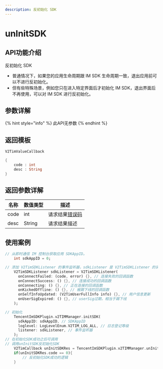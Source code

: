 ```yaml
---
description: 反初始化 SDK
---
```


# unInitSDK

## API功能介绍

反初始化 SDK

* 普通情况下，如果您的应用生命周期跟 IM SDK 生命周期一致，退出应用前可以不进行反初始化。
* 但有些特殊场景，例如您只在进入特定界面后才初始化 IM SDK，退出界面后不再使用，可以对 IM SDK 进行反初始化。

## 参数详解

{% hint style="info" %}
此API无参数
{% endhint %}

## 返回模板

```dart
V2TimValueCallback

{
    code : int
    desc : String
}
```

## 返回参数详解

| 名称   | 数值类型   | 描述                                                             |
| ---- | ------ | -------------------------------------------------------------- |
| code | int    | 请求结果[错误码](https://cloud.tencent.com/document/product/269/1671) |
| desc | String | 请求结果描述                                                         |

## 使用案例  &#x20;

```dart
// 从即时通信 IM 控制台获取应用 SDKAppID。
    int sdkAppID = 0;

// 添加 V2TimSDKListener 的事件监听器，sdkListener 是 V2TimSDKListener 的实现类
    V2TimSDKListener sdkListener = V2TimSDKListener(
      onConnectFailed: (code, error) {}, // 连接失败的回调函数
      onConnectSuccess: () {}, // 连接成功的回调函数
      onConnecting: () {}, // 正在连接的回调函数
      onKickedOffline: () {}, // 被踢下线的回调函数
      onSelfInfoUpdated: (V2TimUserFullInfo info) {}, // 用户信息更新
      onUserSigExpired: () {}, // userSig过期，相当于踢下线
    );

// 初始化
    TencentImSDKPlugin.v2TIMManager.initSDK(
      sdkAppID: sdkAppID, // SDKAppID
      loglevel: LogLevelEnum.V2TIM_LOG_ALL, // 日志登记等级
      listener: sdkListener, // 事件监听器
    );
// 在初始化SDK成功之后可调用
// 调用unInitSDK反初始化SDK
    V2TimCallback unInitSDKRes = TencentImSDKPlugin.v2TIMManager.unInitSDK();
    if(unInitSDKRes.code == 0){
        // 反初始化SDK成功的逻辑
    }
```
